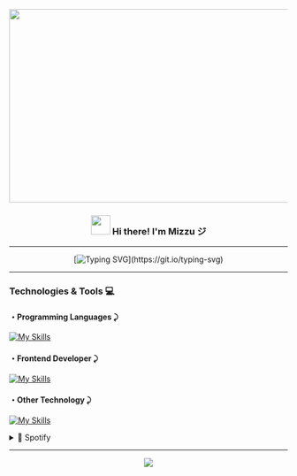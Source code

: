 <!-- Heading -->

<div align="center">
<!-- Img -->
  <img align="center" height="350px" width="800px" src="https://78.media.tumblr.com/4a4cd42f174892bbdeaa1d2158d085e3/tumblr_off5nbmTS71rz9hl6o3_500.gif"  />

<h3 align="center"><img src = "https://media.tenor.com/MY0AEYOEgiUAAAAi/sufunmaxanime.gif" height="35px" width = 35px> Hi there! I'm Mizzu ジ</h3>

---

[![Typing SVG](https://readme-typing-svg.demolab.com?font=JetBrains&size=17&pause=400&color=8283FF&center=true&vCenter=true&random=false&width=435&lines=%E2%98%84%EF%B8%8F+Transforming+ideas+into+reality...;%E2%98%95+Code%2C+coffee+and+passion...;%F0%9F%8E%A7+Coding+to+the+rhythm+of+music...;%F0%9F%8E%B5+Where+notes+become+bits...;%F0%9F%8E%B6+And+melodies+become+algorithms...)](https://git.io/typing-svg)

---

<div align="left">
 <h3>Technologies & Tools 💻</h4>
  
 <h4>・Programming Languages ⤸</h4>
 
[![My Skills](https://skillicons.dev/icons?i=python,js,dart)](https://skillicons.dev) 
<h4>・Frontend Developer ⤸</h4>
  
[![My Skills](https://skillicons.dev/icons?i=html,css,bootstrap,tailwind)](https://skillicons.dev)
<h4>・Other Technology ⤸</h4>

[![My Skills](https://skillicons.dev/icons?i=flutter,django,flask)](https://skillicons.dev)

<details>
  <summary>🎵 Spotify</summary>
  
![Alt text](https://spotify-recently-played-readme.vercel.app/api?user=31t5ldnl22dk6cziqtedriwbgera)
</details>
  
</div>

  ---

<div align="center">
  <img src="https://visitor-badge.laobi.icu/badge?page_id=Mizzu.Mizzu&left_color=indigo&right_color=slategray"  />
</div>

</div>

